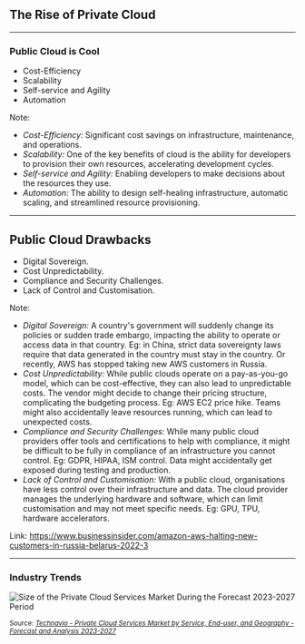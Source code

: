 <!--
.slide: data-background-image="https://cdn.pixabay.com/photo/2016/04/20/08/21/entrepreneur-1340649_960_720.jpg" data-background-opacity="0.15"
-->

## The Rise of Private Cloud

---

### Public Cloud is Cool

- Cost-Efficiency
- Scalability
- Self-service and Agility
- Automation

Note:

- *Cost-Efficiency:* Significant cost savings on infrastructure, maintenance, and operations.
- *Scalability:* One of the key benefits of cloud is the ability for developers to provision their own resources, accelerating development cycles.
- *Self-service and Agility:* Enabling developers to make decisions about the resources they use.
- *Automation:* The ability to design self-healing infrastructure, automatic scaling, and streamlined resource provisioning.

---

## Public Cloud Drawbacks

- Digital Sovereign.
- Cost Unpredictability.
- Compliance and Security Challenges.
- Lack of Control and Customisation.

Note: 

- *Digital Sovereign:* A country's government will suddenly change its policies or sudden trade embargo, impacting the ability to operate or access data in that country. Eg: in China, strict data sovereignty laws require that data generated in the country must stay in the country. Or recently, AWS has stopped taking new AWS customers in Russia.
- *Cost Unpredictability:* While public clouds operate on a pay-as-you-go model, which can be cost-effective, they can also lead to unpredictable costs. The vendor might decide to change their pricing structure, complicating the budgeting process. Eg: AWS EC2 price hike. Teams might also accidentally leave resources running, which can lead to unexpected costs.
- *Compliance and Security Challenges:* While many public cloud providers offer tools and certifications to help with compliance, it might be difficult to be fully in compliance of an infrastructure you cannot control. Eg: GDPR, HIPAA, ISM control. Data might accidentally get exposed during testing and production.
- *Lack of Control and Customisation:* With a public cloud, organisations have less control over their infrastructure and data. The cloud provider manages the underlying hardware and software, which can limit customisation and may not meet specific needs. Eg: GPU, TPU, hardware accelerators.

Link: https://www.businessinsider.com/amazon-aws-halting-new-customers-in-russia-belarus-2022-3

---

### Industry Trends

![Size of the Private Cloud Services Market During the Forecast 2023-2027 Period](https://www.technavio.com/image/20221127234622_abstract_2023_v1.jpg.webp?v4.1.1) <!-- .element height="50%" width="70%" -->

<small>Source: [_Technavio - Private Cloud Services Market by Service, End-user, and Geography - Forecast and Analysis 2023-2027_](https://www.technavio.com/report/private-cloud-services-market-industry-analysis)</small>
